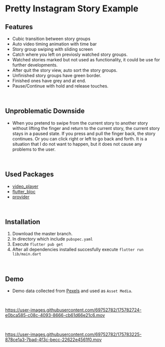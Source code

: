 # Pretty Instagram Story Example


## Features
* Cubic transition between story groups
* Auto video timing animation with time bar
* Story group swiping with sliding screen
* Catch where you left on previosly watched story groups.
* Watched stories marked but not used as functionality, it could be use for further developments.
* After quit the story view, auto sort the story groups.
* Unfinished story groups have green border.
* Finished ones have grey and at end.
* Pause/Continue with hold and release touches. 
<br />



## Unproblematic Downside

* When you pretend to swipe from the current story to another story without lifting the finger and return to the current story, the current story stays in a paused state. If you press and pull the finger back, the story continues. Or you can click right or left to go back and forth. It is a situation that I do not want to happen, but it does not cause any problems to the user.

<br />

## Used Packages

* [video_player](https://pub.dev/packages/video_player)
* [flutter_bloc](https://pub.dev/packages/flutter_bloc)
* [provider](https://pub.dev/packages/provider)

<br />

## Installation

1. Download the master branch.
2. In directory which include ```pubspec.yaml```
3. Execute ```flutter pub get```
4. After all dependencies installed succesfully execute ```flutter run lib/main.dart```

<br />

## Demo

* Demo data collected from [Pexels](https://www.pexels.com/) and used as ```Asset Media```.


<br />

https://user-images.githubusercontent.com/69752782/175782724-e0bca585-c08c-4093-8666-cb61d66e21c6.mov

<br />

https://user-images.githubusercontent.com/69752782/175783225-878ce1a3-7bad-4f3c-becc-22622e4561f0.mov


